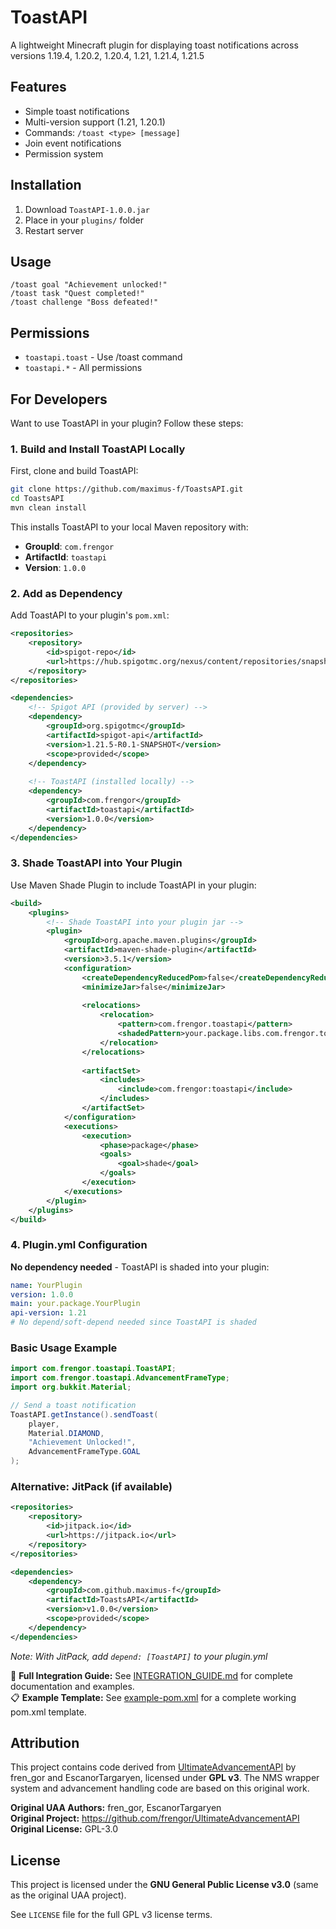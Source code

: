 # ToastAPI

A lightweight Minecraft plugin for displaying toast notifications across versions 1.19.4, 1.20.2, 1.20.4, 1.21, 1.21.4, 1.21.5

## Features
- Simple toast notifications
- Multi-version support (1.21, 1.20.1)
- Commands: `/toast <type> [message]`
- Join event notifications
- Permission system

## Installation
1. Download `ToastAPI-1.0.0.jar`
2. Place in your `plugins/` folder
3. Restart server

## Usage
```
/toast goal "Achievement unlocked!"
/toast task "Quest completed!"
/toast challenge "Boss defeated!"
```

## Permissions
- `toastapi.toast` - Use /toast command
- `toastapi.*` - All permissions

## For Developers

Want to use ToastAPI in your plugin? Follow these steps:

### 1. Build and Install ToastAPI Locally

First, clone and build ToastAPI:
```bash
git clone https://github.com/maximus-f/ToastsAPI.git
cd ToastsAPI
mvn clean install
```

This installs ToastAPI to your local Maven repository with:
- **GroupId**: `com.frengor`
- **ArtifactId**: `toastapi` 
- **Version**: `1.0.0`

### 2. Add as Dependency

Add ToastAPI to your plugin's `pom.xml`:

```xml
<repositories>
    <repository>
        <id>spigot-repo</id>
        <url>https://hub.spigotmc.org/nexus/content/repositories/snapshots/</url>
    </repository>
</repositories>

<dependencies>
    <!-- Spigot API (provided by server) -->
    <dependency>
        <groupId>org.spigotmc</groupId>
        <artifactId>spigot-api</artifactId>
        <version>1.21.5-R0.1-SNAPSHOT</version>
        <scope>provided</scope>
    </dependency>
    
    <!-- ToastAPI (installed locally) -->
    <dependency>
        <groupId>com.frengor</groupId>
        <artifactId>toastapi</artifactId>
        <version>1.0.0</version>
    </dependency>
</dependencies>
```

### 3. Shade ToastAPI into Your Plugin

Use Maven Shade Plugin to include ToastAPI in your plugin:

```xml
<build>
    <plugins>
        <!-- Shade ToastAPI into your plugin jar -->
        <plugin>
            <groupId>org.apache.maven.plugins</groupId>
            <artifactId>maven-shade-plugin</artifactId>
            <version>3.5.1</version>
            <configuration>
                <createDependencyReducedPom>false</createDependencyReducedPom>
                <minimizeJar>false</minimizeJar>
                
                <relocations>
                    <relocation>
                        <pattern>com.frengor.toastapi</pattern>
                        <shadedPattern>your.package.libs.com.frengor.toastapi</shadedPattern>
                    </relocation>
                </relocations>
                
                <artifactSet>
                    <includes>
                        <include>com.frengor:toastapi</include>
                    </includes>
                </artifactSet>
            </configuration>
            <executions>
                <execution>
                    <phase>package</phase>
                    <goals>
                        <goal>shade</goal>
                    </goals>
                </execution>
            </executions>
        </plugin>
    </plugins>
</build>
```

### 4. Plugin.yml Configuration

**No dependency needed** - ToastAPI is shaded into your plugin:
```yaml
name: YourPlugin
version: 1.0.0
main: your.package.YourPlugin
api-version: 1.21
# No depend/soft-depend needed since ToastAPI is shaded
```

### Basic Usage Example
```java
import com.frengor.toastapi.ToastAPI;
import com.frengor.toastapi.AdvancementFrameType;
import org.bukkit.Material;

// Send a toast notification
ToastAPI.getInstance().sendToast(
    player,
    Material.DIAMOND,
    "Achievement Unlocked!",
    AdvancementFrameType.GOAL
);
```

### Alternative: JitPack (if available)
```xml
<repositories>
    <repository>
        <id>jitpack.io</id>
        <url>https://jitpack.io</url>
    </repository>
</repositories>

<dependencies>
    <dependency>
        <groupId>com.github.maximus-f</groupId>
        <artifactId>ToastsAPI</artifactId>
        <version>v1.0.0</version>
        <scope>provided</scope>
    </dependency>
</dependencies>
```
*Note: With JitPack, add `depend: [ToastAPI]` to your plugin.yml*

📖 **Full Integration Guide:** See [INTEGRATION_GUIDE.md](INTEGRATION_GUIDE.md) for complete documentation and examples.  
📋 **Example Template:** See [example-pom.xml](example-pom.xml) for a complete working pom.xml template.

## Attribution
This project contains code derived from [UltimateAdvancementAPI](https://github.com/frengor/UltimateAdvancementAPI) by fren_gor and EscanorTargaryen, licensed under **GPL v3**. The NMS wrapper system and advancement handling code are based on this original work.

**Original UAA Authors:** fren_gor, EscanorTargaryen  
**Original Project:** https://github.com/frengor/UltimateAdvancementAPI  
**Original License:** GPL-3.0

## License
This project is licensed under the **GNU General Public License v3.0** (same as the original UAA project).

See `LICENSE` file for the full GPL v3 license terms.

